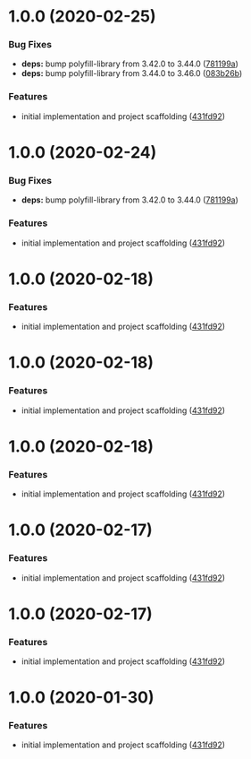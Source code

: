 # 1.0.0 (2020-02-25)


### Bug Fixes

* **deps:** bump polyfill-library from 3.42.0 to 3.44.0 ([781199a](https://github.com/Financial-Times/polyfill-library-node/commit/781199a9cf214037f4963c80c09c4a27ebfbdd06))
* **deps:** bump polyfill-library from 3.44.0 to 3.46.0 ([083b26b](https://github.com/Financial-Times/polyfill-library-node/commit/083b26becdadf81696a8b0f890d8ccd2f1a29d1a))


### Features

* initial implementation and project scaffolding ([431fd92](https://github.com/Financial-Times/polyfill-library-node/commit/431fd92b81e09033136864e54ace0f871c7f7f28))

# 1.0.0 (2020-02-24)


### Bug Fixes

* **deps:** bump polyfill-library from 3.42.0 to 3.44.0 ([781199a](https://github.com/Financial-Times/polyfill-library-node/commit/781199a9cf214037f4963c80c09c4a27ebfbdd06))


### Features

* initial implementation and project scaffolding ([431fd92](https://github.com/Financial-Times/polyfill-library-node/commit/431fd92b81e09033136864e54ace0f871c7f7f28))

# 1.0.0 (2020-02-18)


### Features

* initial implementation and project scaffolding ([431fd92](https://github.com/Financial-Times/polyfill-library-node/commit/431fd92b81e09033136864e54ace0f871c7f7f28))

# 1.0.0 (2020-02-18)


### Features

* initial implementation and project scaffolding ([431fd92](https://github.com/Financial-Times/polyfill-library-node/commit/431fd92b81e09033136864e54ace0f871c7f7f28))

# 1.0.0 (2020-02-18)


### Features

* initial implementation and project scaffolding ([431fd92](https://github.com/Financial-Times/polyfill-library-node/commit/431fd92b81e09033136864e54ace0f871c7f7f28))

# 1.0.0 (2020-02-17)


### Features

* initial implementation and project scaffolding ([431fd92](https://github.com/Financial-Times/polyfill-library-node/commit/431fd92b81e09033136864e54ace0f871c7f7f28))

# 1.0.0 (2020-02-17)


### Features

* initial implementation and project scaffolding ([431fd92](https://github.com/Financial-Times/polyfill-library-node/commit/431fd92b81e09033136864e54ace0f871c7f7f28))

# 1.0.0 (2020-01-30)


### Features

* initial implementation and project scaffolding ([431fd92](https://github.com/Financial-Times/polyfill-library-node/commit/431fd92b81e09033136864e54ace0f871c7f7f28))

